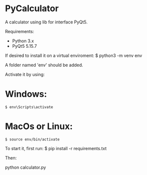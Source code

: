 # PyCalculator
A calculator using lib for interface PyQt5.

Requirements:
 - Python 3.x
 - PyQt5 5.15.7
 
If desired to install it on a virtual enviroment:
$ python3 -m venv env

A folder named 'env' should be added.

Activate it by using:

# Windows: 
    $ env\Scripts\activate

# MacOs or Linux: 
    $ source env/bin/activate


To start it, first run:
$ pip install -r requirements.txt

Then:

python calculator.py